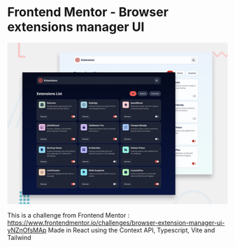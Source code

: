 # Frontend Mentor - Browser extensions manager UI

![Design preview for the Browser extensions manager UI coding challenge](./preview.jpg)

This is a challenge from Frontend Mentor : https://www.frontendmentor.io/challenges/browser-extension-manager-ui-yNZnOfsMAp
Made in React using the Context API, Typescript, Vite and Tailwind
